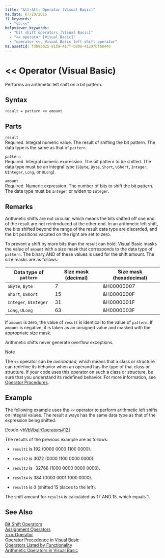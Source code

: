 ```yaml
---
title: "&lt;&lt; Operator (Visual Basic)"
ms.date: 07/20/2015
f1_keywords: 
  - "vb.<<"
helpviewer_keywords: 
  - "bit shift operators [Visual Basic]"
  - "<< operator [Visual Basic]"
  - "operator <<, Visual Basic left shift operator"
ms.assetid: fdb93d25-81ba-417f-b808-41207bfb8440
---
```

# &lt;&lt; Operator (Visual Basic)
Performs an arithmetic left shift on a bit pattern.  

## Syntax  

```  
result = pattern << amount  
```  

## Parts  
 `result`  
 Required. Integral numeric value. The result of shifting the bit pattern. The data type is the same as that of `pattern`.  

 `pattern`  
 Required. Integral numeric expression. The bit pattern to be shifted. The data type must be an integral type (`SByte`, `Byte`, `Short`, `UShort`, `Integer`, `UInteger`, `Long`, or `ULong`).  

 `amount`  
 Required. Numeric expression. The number of bits to shift the bit pattern. The data type must be `Integer` or widen to `Integer`.  

## Remarks  
 Arithmetic shifts are not circular, which means the bits shifted off one end of the result are not reintroduced at the other end. In an arithmetic left shift, the bits shifted beyond the range of the result data type are discarded, and the bit positions vacated on the right are set to zero.  

 To prevent a shift by more bits than the result can hold, Visual Basic masks the value of `amount` with a size mask that corresponds to the data type of `pattern`. The binary AND of these values is used for the shift amount. The size masks are as follows:  


|Data type of `pattern`|Size mask (decimal)|Size mask (hexadecimal)|  
|----------------------------|---------------------------|-------------------------------|  
|`SByte`, `Byte`|7|&H00000007|  
|`Short`, `UShort`|15|&H0000000F|  
|`Integer`, `UInteger`|31|&H0000001F|  
|`Long`, `ULong`|63|&H0000003F|  

 If `amount` is zero, the value of `result` is identical to the value of `pattern`. If `amount` is negative, it is taken as an unsigned value and masked with the appropriate size mask.  

 Arithmetic shifts never generate overflow exceptions.  

> [!NOTE]
>  The `<<` operator can be *overloaded*, which means that a class or structure can redefine its behavior when an operand has the type of that class or structure. If your code uses this operator on such a class or structure, be sure that you understand its redefined behavior. For more information, see [Operator Procedures](../../../visual-basic/programming-guide/language-features/procedures/operator-procedures.md).  

## Example  
 The following example uses the `<<` operator to perform arithmetic left shifts on integral values. The result always has the same data type as that of the expression being shifted.  

 [!code-vb[VbVbalrOperators#12](../../../visual-basic/language-reference/operators/codesnippet/VisualBasic/left-shift-operator_1.vb)]  

 The results of the previous example are as follows:  

- `result1` is 192 (0000 0000 1100 0000).  

- `result2` is 3072 (0000 1100 0000 0000).  

- `result3` is -32768 (1000 0000 0000 0000).  

- `result4` is 384 (0000 0001 1000 0000).  

- `result5` is 0 (shifted 15 places to the left).  

 The shift amount for `result4` is calculated as 17 AND 15, which equals 1.  

## See Also  
 [Bit Shift Operators](../../../visual-basic/language-reference/operators/bit-shift-operators.md)  
 [Assignment Operators](../../../visual-basic/language-reference/operators/assignment-operators.md)  
 [<<= Operator](../../../visual-basic/language-reference/operators/left-shift-assignment-operator.md)  
 [Operator Precedence in Visual Basic](../../../visual-basic/language-reference/operators/operator-precedence.md)  
 [Operators Listed by Functionality](../../../visual-basic/language-reference/operators/operators-listed-by-functionality.md)  
 [Arithmetic Operators in Visual Basic](../../../visual-basic/programming-guide/language-features/operators-and-expressions/arithmetic-operators.md)
